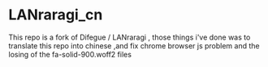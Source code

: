 # LANraragi_cn
This repo is a fork of Difegue / LANraragi , those things i've done was to translate this repo into chinese ,and fix chrome browser js problem and the losing of the fa-solid-900.woff2 files
